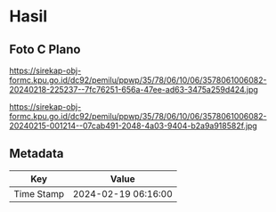 # Hasil

## Foto C Plano

https://sirekap-obj-formc.kpu.go.id/dc92/pemilu/ppwp/35/78/06/10/06/3578061006082-20240218-225237--7fc76251-656a-47ee-ad63-3475a259d424.jpg

https://sirekap-obj-formc.kpu.go.id/dc92/pemilu/ppwp/35/78/06/10/06/3578061006082-20240215-001214--07cab491-2048-4a03-9404-b2a9a918582f.jpg


## Metadata

| Key        | Value               |
| ---------- | ------------------- |
| Time Stamp | 2024-02-19 06:16:00 |



